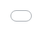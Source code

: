 ```yaml
---
title: "Projects"
permalink: /projects/
author_profile: true
---
```

<iframe src="/assets/PowerBI_supply_chain_project.pdf" style="position:absolute; top:0; left:0; width:100%; height:100%; border: none;"></iframe>

